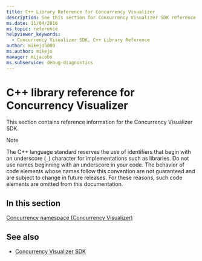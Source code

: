 ```yaml
---
title: C++ Library Reference for Concurrency Visualizer
description: See this section for Concurrency Visualizer SDK reference information.
ms.date: 11/04/2016
ms.topic: reference
helpviewer_keywords: 
  - Concurrency Visualizer SDK, C++ Library Reference
author: mikejo5000
ms.author: mikejo
manager: mijacobs
ms.subservice: debug-diagnostics
---
```

# C++ library reference for Concurrency Visualizer

This section contains reference information for the Concurrency Visualizer SDK.

> [!NOTE]
> The C++ language standard reserves the use of identifiers that begin with an underscore (`_`) character for implementations such as libraries. Do not use names beginning with an underscore in your code. The behavior of code elements whose names follow this convention are not guaranteed and are subject to change in future releases. For these reasons, such code elements are omitted from this documentation.

## In this section

[Concurrency namespace (Concurrency Visualizer)](../profiling/concurrency-namespace-concurrency-visualizer.md)

## See also

- [Concurrency Visualizer SDK](../profiling/concurrency-visualizer-sdk.md)